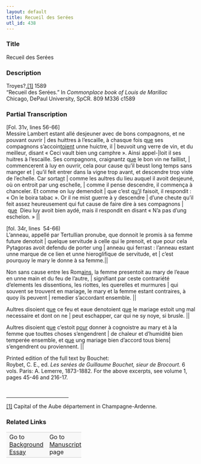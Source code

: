 ```yaml
---  
layout: default  
title: Recueil des Serées  
utl_id: 438
---
```


### Title

Recueil des Serées

### Description

<p>Troyes?,<a href="#_ftn1" name="_ftnref1" title="" id="_ftnref1">[1]</a> 1589­­<br />
“Recueil des Serées.” In <em>Commonplace book of Louis de Marillac</em><br />
Chicago, DePaul University, SpCR. 809 M336 c1589</p>



### Partial Transcription

<p>[Fol. 31v, lines 56-66]<br />
Messire Lambert estant allé desjeuner avec de bons compagnons, et ne pouvant ouvrir | des huittres à l’escaille, à chasque fois q<u>ue</u> ses compagnons s’accoin<u>toient</u> unne huictre, il | beuvoit ung verre de vin, et du meilleur, disant « Ceci vault bien ung camphre ». Ainsi appel-|loit il ses huitres à l’escaille. Ses compagnons, craignantz q<u>ue</u> le bon vin ne faillist, | commencerent à luy en ouvrir, cela pour cause qu’il beust long temps sans manger et | qu’il feit entrer dans la vigne trop avant, et descendre trop viste de l’echelle. Car sorta<u>n</u>t | comme les aultres du lieu auquel il avoit desjeuné, où on entroit par ung eschelle, | comme il pense descendre, il commença à chanceler. Et comme on luy demendoit | que c’est q<u>u’i</u>l faisoit, il respondit : « On le boira tabac ». Or il ne mist guerre à y descendre | d’une cheute qu’il feit assez heureusement qui fut cause de faire dire à ses compagnons |  q<u>ue</u>  Dieu luy avoit bien aydé, mais il respondit en disant « N’a pas d’ung eschelon. » ||</p>

<p>[fol. 34r, lines  54-66)<br />
L’anneau, appellé par Tertullian pronube, que donnoit le promis à sa femme future denotoit | quelque servitude à celle qui le prenoit, et que pour cela Pytagoras avoit defendu de porter ung | anneau qui ferrast : l’anneau estant unne marque de ce lien et unne hieroglifique de servitude, et | c’est pourquoy le mary le donne à sa femme.||</p>
<p>Non sans cause entre les Rom<u>ains</u>, la femme presentoit au mary de l’eaue en unne main et du feu de l’autre, | signifiant par ceste contrariété d’elements les dissentions, les riottes, les querelles et murmures | qui souvent se trouvent en mariage, le mary et la femme estant contraires, à quoy ils peuvent | remedier s’accordant ensemble. ||</p>
<p>Aultres disoient q<u>ue</u> ce feu et eaue denotoient q<u>ue</u> le mariage estoit ung mal necessaire et dont on ne | peut eschapper, car qui ne sy noye, si brusle. ||</p>
<p>Aultres disoient q<u>ue</u> c’estoit p<u>our</u> donner à cognoistre au mary et à la femme que touttes choses s’engendrent | de chaleur et d’humidité bien temperée ensemble, et q<u>ue</u> ung mariage bien d’accord tous biens| s’engendrent ou proviennent. ||</p>

<p>Printed edition of the full text by Bouchet:<br />
Roybet, C. E., ed. <em>Les serées de Guillaume Bouchet, sieur de Brocourt</em>. 6 vols. Paris: A. Lemerre, 1873-1882. For the above excerpts, see volume 1, pages 45-46 and 216-17.</p>
<div> 
<hr align="left" size="1" width="33%" /><div id="ftn1">
<p><a href="#_ftnref1" name="_ftn1" title="" id="_ftn1">[1]</a> Capital of the Aube département in Champagne-Ardenne.</p>
</div>
</div>



### Related Links

<table border="0.5" cellpadding="1" cellspacing="1" style="width: 200px; background-color:#F8F8F8;">
    <tbody style="border-color:#ccc">
        <tr style="border-color:#ccc">
            <td>Go to <a href="https://french.newberry.t-pen.org/essay/438" target="_blank">Background Essay</a></td>
            <td>Go to <a href="https://french.newberry.t-pen.org/www/record.html?id=438" target="_blank">Manuscript</a> page</td>
        </tr>
    </tbody>
</table>
